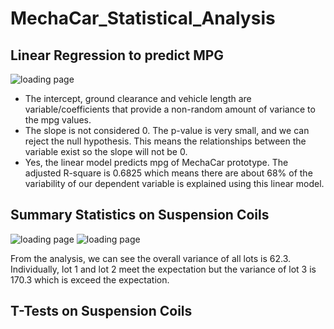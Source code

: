# MechaCar_Statistical_Analysis

## Linear Regression to predict MPG

![loading page]( https://github.com/jkmom/MechaCar_Statistical_Analysis/blob/main/Resources/Mechacar_mpg.png)

* The intercept, ground clearance and vehicle length are variable/coefficients that provide a non-random amount of variance to the mpg values.
* The slope is not considered 0. The p-value is very small, and we can reject the null hypothesis. This means the relationships between the variable exist so the slope will not be 0.
* Yes, the linear model predicts mpg of MechaCar prototype. The adjusted R-square is 0.6825 which means there are about 68% of the variability of our dependent variable is explained using this linear model.


## Summary Statistics on Suspension Coils

![loading page]( https://github.com/jkmom/MechaCar_Statistical_Analysis/blob/main/Resources/PSI_summary.png)
![loading page]( https://github.com/jkmom/MechaCar_Statistical_Analysis/blob/main/Resources/Lot_summary.png)


  From the analysis, we can see the overall variance of all lots is 62.3. Individually, lot 1 and lot 2 meet the expectation but the variance of lot 3 is 170.3 which is exceed the expectation.

## T-Tests on Suspension Coils



###
